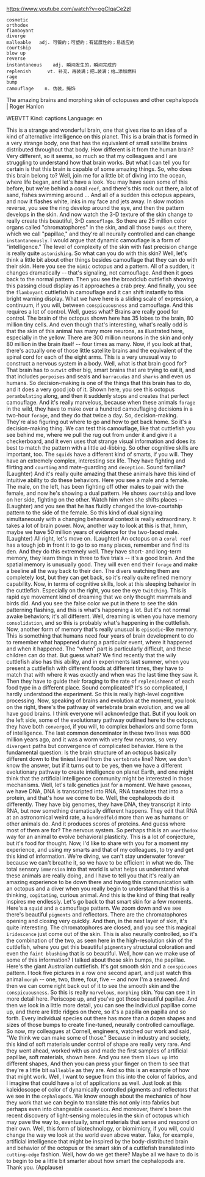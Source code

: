 https://www.youtube.com/watch?v=ogCIqaCe2zI

```  
cosmetic  
orthodox  
flamboyant  
diverge      
malleable   adj. 可锻的；可塑的；有延展性的；易适应的    
courtship  
blow up  
reverse  
instantaneous    adj. 瞬间发生的，瞬间完成的  
replenish      vt. 补充，再装满；把…装满；给…添加燃料  
rage    
bump  
camouflage    n. 伪装，掩饰
```


The amazing brains and morphing skin of octopuses and other cephalopods | Roger Hanlon

WEBVTT Kind: captions Language: en 

This is a strange and wonderful brain, one that gives rise to an idea of a kind of alternative intelligence on this planet. This is a brain that is formed in a very strange body, one that has the equivalent of small satellite brains distributed throughout that body. How different is it from the human brain? Very different, so it seems, so much so that my colleagues and I are struggling to understand how that brain works. But what I can tell you for certain is that this brain is capable of some amazing things. So, who does this brain belong to? Well, join me for a little bit of diving into the ocean, where life began, and let's have a look. You may have seen some of this before, but we're behind a coral `reef`, and there's this rock out there, a lot of sand, fishes swimming around ... And all of a sudden this octopus appears, and now it flashes white, inks in my face and jets away. In slow motion reverse, you see the ring develop around the eye, and then the pattern develops in the skin. And now watch the 3-D texture of the skin change to really create this beautiful, 3-D `camouflage`. So there are 25 million color organs called "chromatophores" in the skin, and all those `bumps out` there, which we call "papillae," and they're all neurally controlled and can change `instantaneously`. I would argue that dynamic camouflage is a form of "intelligence." The level of complexity of the skin with fast precision change is really quite `astonishing`. So what can you do with this skin? Well, let's think a little bit about other things besides camouflage that they can do with their skin. Here you see the `mimic` octopus and a pattern. All of a sudden, it changes dramatically -- that's signaling, not camouflage. And then it goes back to the normal pattern. Then you see the broadclub cuttlefish showing this passing cloud display as it approaches a crab prey. And finally, you see the `flamboyant` cuttlefish in camouflage and it can shift instantly to this bright warning display. What we have here is a sliding scale of expression, a continuum, if you will, between `conspicuousness` and camouflage. And this requires a lot of control. Well, guess what? Brains are really good for control. The brain of the octopus shown here has 35 lobes to the brain, 80 million tiny cells. And even though that's interesting, what's really odd is that the skin of this animal has many more neurons, as illustrated here, especially in the yellow. There are 300 million neurons in the skin and only 80 million in the brain itself -- four times as many. Now, if you look at that, there's actually one of those little satellite brains and the equivalent of the spinal cord for each of the eight arms. This is a very unusual way to construct a nervous system in a body. Well, what is that brain good for? That brain has to `outwit` other big, smart brains that are trying to eat it, and that includes `porpoises` and seals and `barracudas` and `sharks` and even us humans. So decision-making is one of the things that this brain has to do, and it does a very good job of it. Shown here, you see this octopus `perambulating` along, and then it suddenly stops and creates that perfect camouflage. And it's really marvelous, because when these animals `forage` in the wild, they have to make over a hundred camouflaging decisions in a two-hour `forage`, and they do that twice a day. So, decision-making. They're also figuring out where to go and how to get back home. So it's a decision-making thing. We can test this camouflage, like that cuttlefish you see behind me, where we pull the rug out from under it and give it a checkerboard, and it even uses that strange visual information and does its best to match the pattern with a little ad-libbing. So other cognitive skills are important, too. The `squids` have a different kind of smarts, if you will. They have an extremely complex, interesting sex life. They have fighting and flirting and `courting` and mate-guarding and `deception`. Sound familiar? (Laughter) And it's really quite amazing that these animals have this kind of intuitive ability to do these behaviors. Here you see a male and a female. The male, on the left, has been fighting off other males to pair with the female, and now he's showing a dual pattern. He shows `courtship` and love on her side, fighting on the other. Watch him when she shifts places -- (Laughter) and you see that he has fluidly changed the love-courtship pattern to the side of the female. So this kind of dual signaling simultaneously with a changing behavioral context is really extraordinary. It takes a lot of brain power. Now, another way to look at this is that, hmm, maybe we have 50 million years of evidence for the two-faced male. (Laughter) All right, let's move on. (Laughter) An octopus on a `coral reef` has a tough job in front it to go to so many places, remember and find its den. And they do this extremely well. They have short- and long-term memory, they learn things in three to five trials -- it's a good brain. And the spatial memory is unusually good. They will even end their `forage` and make a beeline all the way back to their den. The divers watching them are completely lost, but they can get back, so it's really quite refined memory capability. Now, in terms of cognitive skills, look at this sleeping behavior in the cuttlefish. Especially on the right, you see the eye `twitching`. This is rapid eye movement kind of dreaming that we only thought mammals and birds did. And you see the false color we put in there to see the skin patterning flashing, and this is what's happening a lot. But it's not normal awake behaviors; it's all different. Well, dreaming is when you have memory `consolidation`, and so this is probably what's happening in the cuttlefish. Now, another form of memory that's really unusual is `episodic`-like memory. This is something that humans need four years of brain development to do to remember what happened during a particular event, where it happened and when it happened. The "when" part is particularly difficult, and these children can do that. But guess what? We find recently that the wily cuttlefish also has this ability, and in experiments last summer, when you present a cuttlefish with different foods at different times, they have to match that with where it was exactly and when was the last time they saw it. Then they have to guide their foraging to the rate of `replenishment` of each food type in a different place. Sound complicated? It's so complicated, I hardly understood the experiment. So this is really high-level cognitive processing. Now, speaking of brains and evolution at the moment, you look on the right, there's the pathway of vertebrate brain evolution, and we all have good brains. I think everyone will acknowledge that. But if you look on the left side, some of the evolutionary pathway outlined here to the octopus, they have both `converged`, if you will, to complex behaviors and some form of intelligence. The last common denominator in these two lines was 600 million years ago, and it was a worm with very few neurons, so very `divergent` paths but convergence of complicated behavior. Here is the fundamental question: Is the brain structure of an octopus basically different down to the tiniest level from the `vertebrate` line? Now, we don't know the answer, but if it turns out to be yes, then we have a different evolutionary pathway to create intelligence on planet Earth, and one might think that the artificial intelligence community might be interested in those mechanisms. Well, let's talk genetics just for a moment. We have `genomes`, we have DNA, DNA is transcripted into RNA, RNA translates that into a protein, and that's how we come to be. Well, the cephalopods do it differently. They have big genomes, they have DNA, they transcript it into RNA, but now something dramatically different happens. They edit that RNA at an astronomical weird rate, a `hundredfold` more than we as humans or other animals do. And it produces scores of proteins. And guess where most of them are for? The nervous system. So perhaps this is an `unorthodox` way for an animal to evolve behavioral plasticity. This is a lot of conjecture, but it's food for thought. Now, I'd like to share with you for a moment my experience, and using my smarts and that of my colleagues, to try and get this kind of information. We're diving, we can't stay underwater forever because we can't breathe it, so we have to be efficient in what we do. The total sensory `immersion` into that world is what helps us understand what these animals are really doing, and I have to tell you that it's really an amazing experience to be down there and having this communication with an octopus and a diver when you really begin to understand that this is a thinking, `cogitating`, curious animal. And this is the kind of thing that really inspires me endlessly. Let's go back to that smart skin for a few moments. Here's a `squid` and a camouflage pattern. We zoom down and we see there's beautiful `pigments` and reflectors. There are the chromatophores opening and closing very quickly. And then, in the next layer of skin, it's quite interesting. The chromatophores are closed, and you see this magical `iridescence` just come out of the skin. This is also neurally controlled, so it's the combination of the two, as seen here in the high-resolution skin of the cuttlefish, where you get this beautiful `pigmentary` structural coloration and even the `faint blushing` that is so beautiful. Well, how can we make use of some of this information? I talked about those skin bumps, the papillae. Here's the giant Australian cuttlefish. It's got smooth skin and a `conspicuous` pattern. I took five pictures in a row one second apart, and just watch this animal `morph` -- one, two, three, four, five -- and now I'm a seaweed. And then we can come right back out of it to see the smooth skin and the `conspicuousness`. So this is really `marvelous`, `morphing` skin. You can see it in more detail here. Periscope up, and you've got those beautiful papillae. And then we look in a little more detail, you can see the individual papillae come up, and there are little ridges on there, so it's a papilla on papilla and so forth. Every individual species out there has more than a dozen shapes and sizes of those bumps to create fine-tuned, neurally controlled camouflage. So now, my colleagues at Cornell, engineers, watched our work and said, "We think we can make some of those." Because in industry and society, this kind of soft materials under control of shape are really very rare. And they went ahead, worked with us and made the first samples of artificial papillae, soft materials, shown here. And you see them `blown up` into different shapes, And then you can press your finger on them to see that they're a little bit `malleable` as they are. And so this is an example of how that might work. Well, I want to segue from this into the color of fabrics, and I imagine that could have a lot of applications as well. Just look at this kaleidoscope of color of dynamically controlled pigments and reflectors that we see in the `cephalopods`. We know enough about the mechanics of how they work that we can begin to translate this not only into fabrics but perhaps even into changeable `cosmetics`. And moreover, there's been the recent discovery of light-sensing molecules in the skin of octopus which may pave the way to, eventually, smart materials that sense and respond on their own. Well, this form of biotechnology, or biomimicry, if you will, could change the way we look at the world even above water. Take, for example, artificial intelligence that might be inspired by the body-distributed brain and behavior of the octopus or the smart skin of a cuttlefish translated into `cutting-edge` fashion. Well, how do we get there? Maybe all we have to do is to begin to be a little bit smarter about how smart the cephalopods are. Thank you. (Applause) 
